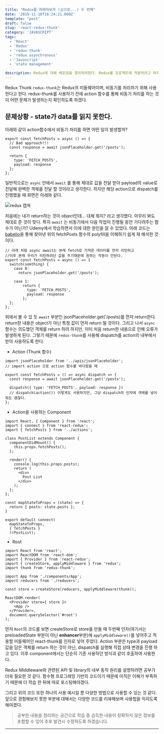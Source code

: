```yaml
---
title: "Redux를 파헤쳐보자 (삽으로...) 두 번째"
date: '2019-11-18T16:24:21.000Z'
template: "post"
draft: false
slug: 'react-redux-thunk'
category: 'JAVASCRIPT'
tags:
  - 'React'
  - 'Redux'
  - 'redux-thunk'
  - 'redux asynchronous'
  - 'Javascript'
  - 'state management'

description: Redux에 대해 배운점을 정리하려한다. Redux를 프로젝트에 적용하려고 하지만 아직 적용 전이다. 일단 학습한 내용을 정리하고 이를 토대로 프로젝트에 대입하며 현재 포스트를 수정해 나갈 계획이다. 이번에는 앞의 내용에 추가하여 redux-thunk를 정리하겠다.
---
```




Redux Thunk `redux-thunk`는 Redux의 미들웨어이며, 비동기를 처리하기 위해 사용한다고 한다. redux-thunk를 사용하기 전에 action 함수를 통해 비동기 처리를 하는 것이 어떤 문제가 발생하는지 확인하도록 하겠다.

## 문제상황 - state가 data를 읽지 못한다.

아래와 같이 action함수에서 비동기 처리를 하면 어떤 일이 발생할까?

```
export const fetchPosts = async () => {
  // Bad approach!!!
  const response = await jsonPlaceholder.get('/posts');

  return {
    type: 'FETCH_POSTS',
    payload: response
  };
};
```

일반적으로는 `async` 안에서 `await` 를 통해 제대로 값을 전달 받아 payload의 value로 전달해 완벽한 객체를 전달 할 것이라고 생각한다. 하지만 해당 action으로 dispatch를 진행했을 때 화면은 아래와 같다.

![redux 캡쳐](https://user-images.githubusercontent.com/37759759/69032591-3e610b80-0a20-11ea-9b28-4c71543e800a.JPG)

처음에는 내가 return하는 것이 object인데... 대체 뭐지? 라고 생각했다. 아무리 봐도 제대로 준 것이 맞다. 특히 `await` 는 비동기에서 다음 작업이 진행될 동안 기다려주는 함수가 아닌가? Udemy에서 학습하면서 이에 대한 원인을 알 수 있었다. 아래 코드는 [babelio](https://babeljs.io/)을 통해 찾아낸 위의 fetchPosts 함수의 polyfill을 이해하기 쉽게 재 해석한 것이다.

```
// 아래 처럼 async await는 본래 fetch로 가져온 데이터를 먼저 리턴하고 
//이후 본래 우리가 리턴하려던 값을 주기때문에 원하는 작동이 안된다.
export const fetchPosts = async () => {
  switch(somthing) {
    case 0:
      return jsonPlaceholder.get('/posts');

    case 1:
        return {
          type: 'FETCH_POSTS',
          payload: response
        };
  };
};
```
위에서 볼 수 있 듯 `await` 부분인 jsonPlaceholder.get('/posts)를 먼저 return한다. return한 내용은 object가 아닌 특정 값이 먼저 return 될 것이다. 그리고 나서 `async` 함수는 의도했던 객체를 return 하려 하지만, 이미 처음 return한 내용으로 인해 오류가 발생하게 된다. 그렇기 때문에 `redux-thunk`를 사용해 dispatch를 action의 내부에서 받아 사용하도록 한다.

- Action (Thunk 함수)
```
import jsonPlaceholder from '../apis/jsonPlaceholder';
// import action 으로 action 함수를 바다왔을 때

export const fetchPosts = () => async dispatch => {
  const response = await jsonPlaceholder.get('/posts');

  dispatch({ type: 'FETCH_POSTS', payload: response })
  // dispatch(action()) 이렇게도 사용하지만, 그냥 dispatch의 인자에 객체를 넣어 줘도 괜찮다.
};
```

- Action을 사용하는 Component
```
import React, { Component } from 'react';
import { connect } from 'react-redux';
import { fetchPosts } from '../actions';

class PostList extends Component {
  componentDidMount() {
    this.props.fetchPosts();
  };

  render() {
    console.log(this.props.posts);
    return (
      <div>
        Post List
      </div>
    );
  };
};

const mapStateToProps = (state) => {
  return { posts: state.posts };
}

export default connect(
  mapStateToProps, 
  { fetchPosts }
  )(PostList);
```

- Root
```
import React from 'react';
import ReactDOM from 'react-dom';
import { Provider } from 'react-redux';
import { createStore, applyMiddleware } from 'redux';
import thunk from 'redux-thunk';

import App from './components/App';
import reducers from './reducers';

const store = createStore(reducers, applyMiddleware(thunk));

ReactDOM.render(
  <Provider store={ store }>
    <App />
  </Provider>,
  document.querySelector('#root')
);
```

먼저 `Root`의 코드를 보면 createStore로 store를 만들 때 두번째 인자(여기서는 preloadedState 부분이 아닌 **enhancer**부분)에 `applyMiddleware()`를 넣어주고 적용할 미들웨어인 react-thunk를 인자로 넣어 주었다. Action 부분은 type과 payload 값을 담은 객체를 return 하는 것이 아닌, dispatch를 실행해 직접 상태 변경을 진행 하고 있다. 이후 component에서는 단순히 기존 사용하던 방식과 같이 호출하여 사용한다.

Redux Middleware와 관련된 API 및 library의 내부 동작 원리를 설명하려면 공부가 더욱 필요한 것 같다. 함수형 프로그래밍 기반의 코드이기 때문에 아직은 이해가 부족하기 때문에 더 학습 한 뒤에 따로 포스팅해야겠다.

그리고 위의 코드 또한 하나의 사용 예시일 뿐 다양한 방법으로 사용할 수 있는 것 같다. 앞으로 경험해보지 못한 부분에 대해서는 다양한 코드를 리뷰해보며 사용법을 익히도록 해야겠다.

> 공부한 내용을 정리하는 공간으로 학습 중 습득한 내용이 정확하지 않은 정보를 포함할 수 있어 추후 발견시 수정하도록 하겠습니다.

---
